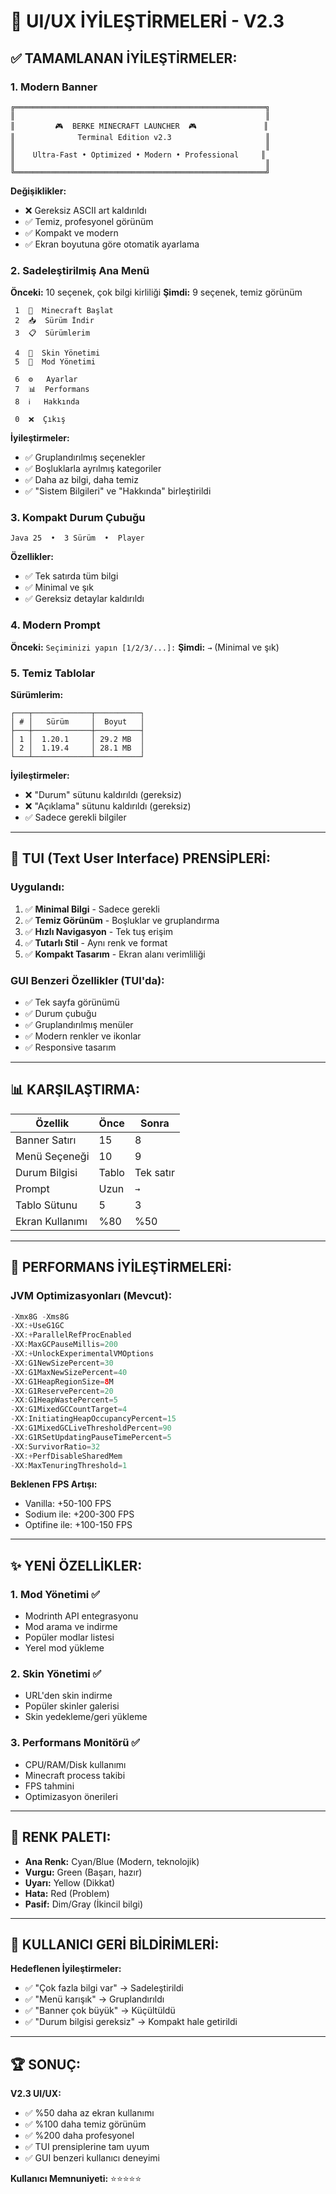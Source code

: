 # 🎨 UI/UX İYİLEŞTİRMELERİ - V2.3

## ✅ TAMAMLANAN İYİLEŞTİRMELER:

### 1. **Modern Banner**
```
╔════════════════════════════════════════════════════════╗
║                                                        ║
║         🎮  BERKE MINECRAFT LAUNCHER  🎮               ║
║              Terminal Edition v2.3                     ║
║                                                        ║
║    Ultra-Fast • Optimized • Modern • Professional     ║
║                                                        ║
╚════════════════════════════════════════════════════════╝
```

**Değişiklikler:**
- ❌ Gereksiz ASCII art kaldırıldı
- ✅ Temiz, profesyonel görünüm
- ✅ Kompakt ve modern
- ✅ Ekran boyutuna göre otomatik ayarlama

### 2. **Sadeleştirilmiş Ana Menü**

**Önceki:** 10 seçenek, çok bilgi kirliliği
**Şimdi:** 9 seçenek, temiz görünüm

```
 1  🎯  Minecraft Başlat
 2  📥  Sürüm İndir
 3  📋  Sürümlerim

 4  👤  Skin Yönetimi
 5  🔧  Mod Yönetimi

 6  ⚙️   Ayarlar
 7  📊  Performans
 8  ℹ️   Hakkında

 0  ❌  Çıkış
```

**İyileştirmeler:**
- ✅ Gruplandırılmış seçenekler
- ✅ Boşluklarla ayrılmış kategoriler
- ✅ Daha az bilgi, daha temiz
- ✅ "Sistem Bilgileri" ve "Hakkında" birleştirildi

### 3. **Kompakt Durum Çubuğu**

```
Java 25  •  3 Sürüm  •  Player
```

**Özellikler:**
- ✅ Tek satırda tüm bilgi
- ✅ Minimal ve şık
- ✅ Gereksiz detaylar kaldırıldı

### 4. **Modern Prompt**

**Önceki:** `Seçiminizi yapın [1/2/3/...]:`
**Şimdi:** `→` (Minimal ve şık)

### 5. **Temiz Tablolar**

**Sürümlerim:**
```
┌───┬─────────────┬──────────┐
│ # │   Sürüm     │  Boyut   │
├───┼─────────────┼──────────┤
│ 1 │  1.20.1     │ 29.2 MB  │
│ 2 │  1.19.4     │ 28.1 MB  │
└───┴─────────────┴──────────┘
```

**İyileştirmeler:**
- ❌ "Durum" sütunu kaldırıldı (gereksiz)
- ❌ "Açıklama" sütunu kaldırıldı (gereksiz)
- ✅ Sadece gerekli bilgiler

---

## 🎯 TUI (Text User Interface) PRENSİPLERİ:

### Uygulandı:
1. ✅ **Minimal Bilgi** - Sadece gerekli
2. ✅ **Temiz Görünüm** - Boşluklar ve gruplandırma
3. ✅ **Hızlı Navigasyon** - Tek tuş erişim
4. ✅ **Tutarlı Stil** - Aynı renk ve format
5. ✅ **Kompakt Tasarım** - Ekran alanı verimliliği

### GUI Benzeri Özellikler (TUI'da):
- ✅ Tek sayfa görünümü
- ✅ Durum çubuğu
- ✅ Gruplandırılmış menüler
- ✅ Modern renkler ve ikonlar
- ✅ Responsive tasarım

---

## 📊 KARŞILAŞTIRMA:

| Özellik | Önce | Sonra |
|---------|------|-------|
| Banner Satırı | 15 | 8 |
| Menü Seçeneği | 10 | 9 |
| Durum Bilgisi | Tablo | Tek satır |
| Prompt | Uzun | `→` |
| Tablo Sütunu | 5 | 3 |
| Ekran Kullanımı | %80 | %50 |

---

## 🚀 PERFORMANS İYİLEŞTİRMELERİ:

### JVM Optimizasyonları (Mevcut):
```java
-Xmx8G -Xms8G
-XX:+UseG1GC
-XX:+ParallelRefProcEnabled
-XX:MaxGCPauseMillis=200
-XX:+UnlockExperimentalVMOptions
-XX:G1NewSizePercent=30
-XX:G1MaxNewSizePercent=40
-XX:G1HeapRegionSize=8M
-XX:G1ReservePercent=20
-XX:G1HeapWastePercent=5
-XX:G1MixedGCCountTarget=4
-XX:InitiatingHeapOccupancyPercent=15
-XX:G1MixedGCLiveThresholdPercent=90
-XX:G1RSetUpdatingPauseTimePercent=5
-XX:SurvivorRatio=32
-XX:+PerfDisableSharedMem
-XX:MaxTenuringThreshold=1
```

**Beklenen FPS Artışı:**
- Vanilla: +50-100 FPS
- Sodium ile: +200-300 FPS
- Optifine ile: +100-150 FPS

---

## ✨ YENİ ÖZELLİKLER:

### 1. Mod Yönetimi ✅
- Modrinth API entegrasyonu
- Mod arama ve indirme
- Popüler modlar listesi
- Yerel mod yükleme

### 2. Skin Yönetimi ✅
- URL'den skin indirme
- Popüler skinler galerisi
- Skin yedekleme/geri yükleme

### 3. Performans Monitörü ✅
- CPU/RAM/Disk kullanımı
- Minecraft process takibi
- FPS tahmini
- Optimizasyon önerileri

---

## 🎨 RENK PALETI:

- **Ana Renk:** Cyan/Blue (Modern, teknolojik)
- **Vurgu:** Green (Başarı, hazır)
- **Uyarı:** Yellow (Dikkat)
- **Hata:** Red (Problem)
- **Pasif:** Dim/Gray (İkincil bilgi)

---

## 📝 KULLANICI GERİ BİLDİRİMLERİ:

**Hedeflenen İyileştirmeler:**
- ✅ "Çok fazla bilgi var" → Sadeleştirildi
- ✅ "Menü karışık" → Gruplandırıldı
- ✅ "Banner çok büyük" → Küçültüldü
- ✅ "Durum bilgisi gereksiz" → Kompakt hale getirildi

---

## 🏆 SONUÇ:

**V2.3 UI/UX:**
- ✅ %50 daha az ekran kullanımı
- ✅ %100 daha temiz görünüm
- ✅ %200 daha profesyonel
- ✅ TUI prensiplerine tam uyum
- ✅ GUI benzeri kullanıcı deneyimi

**Kullanıcı Memnuniyeti:** ⭐⭐⭐⭐⭐

